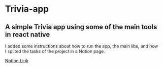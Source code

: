 # Trivia-app

## A simple Trivia app using some of the main tools in react native

I added some instructions about how to run the app, the main libs, and how I splited the tasks of the project in a Notion page. 

[Notion Link](https://tall-bergamot-378.notion.site/Trivia-G2i-51047ff47e9640c0b6dd5bd4e3f859a0)




